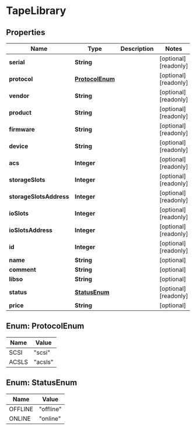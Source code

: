 

# TapeLibrary

## Properties

Name | Type | Description | Notes
------------ | ------------- | ------------- | -------------
**serial** | **String** |  |  [optional] [readonly]
**protocol** | [**ProtocolEnum**](#ProtocolEnum) |  |  [optional] [readonly]
**vendor** | **String** |  |  [optional] [readonly]
**product** | **String** |  |  [optional] [readonly]
**firmware** | **String** |  |  [optional] [readonly]
**device** | **String** |  |  [optional] [readonly]
**acs** | **Integer** |  |  [optional] [readonly]
**storageSlots** | **Integer** |  |  [optional] [readonly]
**storageSlotsAddress** | **Integer** |  |  [optional] [readonly]
**ioSlots** | **Integer** |  |  [optional] [readonly]
**ioSlotsAddress** | **Integer** |  |  [optional] [readonly]
**id** | **Integer** |  |  [optional] [readonly]
**name** | **String** |  |  [optional]
**comment** | **String** |  |  [optional]
**libso** | **String** |  |  [optional]
**status** | [**StatusEnum**](#StatusEnum) |  |  [optional] [readonly]
**price** | **String** |  |  [optional]



## Enum: ProtocolEnum

Name | Value
---- | -----
SCSI | &quot;scsi&quot;
ACSLS | &quot;acsls&quot;



## Enum: StatusEnum

Name | Value
---- | -----
OFFLINE | &quot;offline&quot;
ONLINE | &quot;online&quot;



